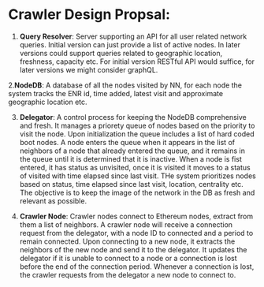 # Crawler Design Propsal:

1. __Query Resolver__: Server supporting an API for all user related network queries. Initial version can just provide a list of active nodes. In later versions could support queries related to geographic location, freshness, capacity etc. For initial version RESTful API would suffice, for later versions we might consider graphQL.

2.__NodeDB__: A database of all the nodes visited by NN, for each node the system 
tracks the ENR id, time added, latest visit and approximate geographic location etc.

3. __Delegator__: A control process for keeping the NodeDB comprehensive and fresh. It manages a priorety queue of nodes based on the priority to visit the node. Upon initialization the queue includes a list of hard coded boot nodes. A node enters the queue when it appears in the list of neighbors of a node that already entered the queue, and it remains in the queue until it is determined that it is inactive. When a node is fist entered, it has status as unvisited, once it is visited it moves to a status of visited with time elapsed since last visit. THe system prioritizes nodes based on status, time elapsed since last visit, location, centrality etc. The objective is to keep the image of the network in the DB as fresh and relevant as possible. 

4. __Crawler Node__: Crawler nodes connect to Ethereum nodes, extract from them a list of neighbors. A crawler node will receive a connection request from the delegator, with a node ID to connected and a period to remain connected. Upon connecting to a new node, it extracts the neighbors of the new node and send it to the delegator. It updates the delegator if it is unable to connect to a node or a connection is lost before the end of the connection period. Whenever a connection is lost, the crawler requests from the delegator a new node to connect to. 